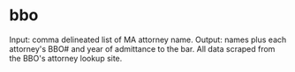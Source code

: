 bbo
===

Input: comma delineated list of MA attorney name. Output: names plus each attorney's BBO# and year of admittance to the bar. All data scraped from the BBO's attorney lookup site.
